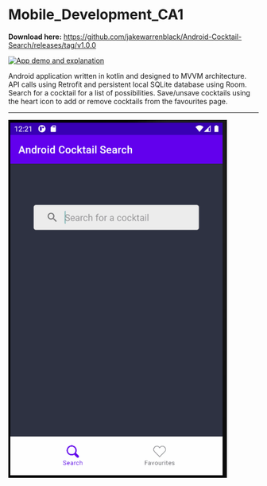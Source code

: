 # Mobile_Development_CA1
<b>Download here:</b> https://github.com/jakewarrenblack/Android-Cocktail-Search/releases/tag/v1.0.0


[![App demo and explanation](https://yt-embed.herokuapp.com/embed?v=EPoh_TzSUyA)](https://www.youtube.com/watch?v=EPoh_TzSUyA "App demo and explanation")

Android application written in kotlin and designed to MVVM architecture. API calls using Retrofit and persistent local SQLite database using Room. Search for a cocktail for a list of possibilities. Save/unsave cocktails using the heart icon to add or remove cocktails from the favourites page.
<hr>
<img src="./cocktail-android.gif" alt="Animated GIF of cocktail application" height="720">
